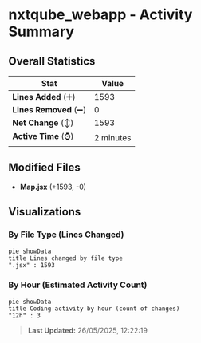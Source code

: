 # nxtqube_webapp - Activity Summary 

## Overall Statistics

| Stat                   | Value                                                             |
| ---------------------- | ----------------------------------------------------------------- |
| **Lines Added** (➕)   | 1593                                          |
| **Lines Removed** (➖) | 0                                        |
| **Net Change** (↕)    | 1593                |
| **Active Time** (⌚)   | 2 minutes |


## Modified Files
- **Map.jsx** (+1593, -0)

## Visualizations

### By File Type (Lines Changed)

```mermaid
pie showData
title Lines changed by file type
".jsx" : 1593
```

### By Hour (Estimated Activity Count)

```mermaid
pie showData
title Coding activity by hour (count of changes)
"12h" : 3
```


> **Last Updated:** 26/05/2025, 12:22:19